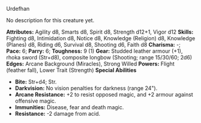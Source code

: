 Urdefhan

No description for this creature yet.

**Attributes:** Agility d8, Smarts d8, Spirit d8, Strength d12+1, Vigor
d12
**Skills:** Fighting d8, Intimidation d8, Notice d8, Knowledge
(Religion) d8, Knowledge (Planes) d8, Riding d6, Survival d8, Shooting
d6, Faith d8
**Charisma:** -; **Pace:** 6; **Parry:** 6; **Toughness:** 9 (1)
**Gear:** Studded leather armour (+1), rhoka sword (Str+d8), composite
longbow (Shooting; range 15/30/60; 2d6)
**Edges:** Arcane Background (Miracles), Strong Willed
**Powers:** Flight (feather fall), Lower Trait (Strength)
**Special Abilities**
- **Bite:** Str+d4; Str.
- **Darkvision:** No vision penalties for darkness (range 24").
- **Arcane Resistance:** +2 to resist opposed magic, and +2 armour
against offensive magic.
- **Immunities:** Disease, fear and death magic.
- **Resistance:** -2 damage from acid.

